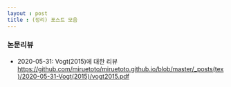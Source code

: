 ```yaml
---
layout : post 
title : (정리) 포스트 모음 
---
```


### 논문리뷰  

- 2020-05-31: Vogt(2015)에 대한 리뷰 <br/>
https://github.com/miruetoto/miruetoto.github.io/blob/master/_posts(tex)/2020-05-31-Vogt(2015)/vogt2015.pdf


